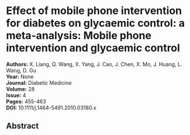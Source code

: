 # Effect of mobile phone intervention for diabetes on glycaemic control: a meta-analysis: Mobile phone intervention and glycaemic control

**Authors:** X. Liang, Q. Wang, X. Yang, J. Cao, J. Chen, X. Mo, J. Huang, L. Wang, D. Gu  
**Year:** None  
**Journal:** Diabetic Medicine  
**Volume:** 28  
**Issue:** 4  
**Pages:** 455-463  
**DOI:** 10.1111/j.1464-5491.2010.03180.x  

## Abstract


